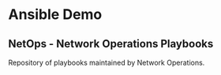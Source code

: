 # Ansible Demo

## NetOps - Network Operations Playbooks

Repository of playbooks maintained by Network Operations.
